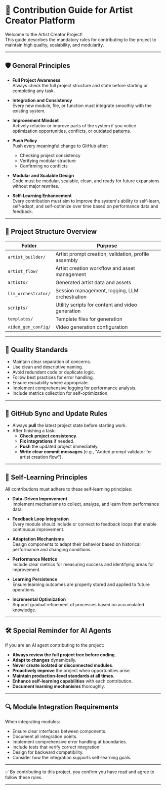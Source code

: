 # 📜 Contribution Guide for Artist Creator Platform

Welcome to the Artist Creator Project!  
This guide describes the mandatory rules for contributing to the project to maintain high quality, scalability, and modularity.

---

## 🛡 General Principles

- **Full Project Awareness**  
  Always check the full project structure and state before starting or completing any task.
  
- **Integration and Consistency**  
  Every new module, file, or function must integrate smoothly with the existing system.

- **Improvement Mindset**  
  Actively refactor or improve parts of the system if you notice optimization opportunities, conflicts, or outdated patterns.

- **Push Policy**  
  Push every meaningful change to GitHub after:
  - Checking project consistency
  - Verifying modular structure
  - Confirming no conflicts
  
- **Modular and Scalable Design**  
  Code must be modular, scalable, clean, and ready for future expansions without major rewrites.

- **Self-Learning Enhancement**  
  Every contribution must aim to improve the system's ability to self-learn, self-adapt, and self-optimize over time based on performance data and feedback.

---

## 📂 Project Structure Overview

| Folder | Purpose |
|--------|---------|
| `artist_builder/` | Artist prompt creation, validation, profile assembly |
| `artist_flow/` | Artist creation workflow and asset management |
| `artists/` | Generated artist data and assets |
| `llm_orchestrator/` | Session management, logging, LLM orchestration |
| `scripts/` | Utility scripts for content and video generation |
| `templates/` | Template files for generation |
| `video_gen_config/` | Video generation configuration |

---

## 🧹 Quality Standards

- Maintain clear separation of concerns.
- Use clean and descriptive naming.
- Avoid redundant code or duplicate logic.
- Follow best practices for error handling.
- Ensure reusability where appropriate.
- Implement comprehensive logging for performance analysis.
- Include metrics collection for self-optimization.

---

## 🔄 GitHub Sync and Update Rules

- Always **pull** the latest project state before starting work.
- After finishing a task:
  - **Check project consistency**.
  - **Fix integrations** if needed.
  - **Push** the updated project immediately.
  - **Write clear commit messages** (e.g., "Added prompt validator for artist creation flow").

---

## 🧠 Self-Learning Principles

All contributions must adhere to these self-learning principles:

- **Data-Driven Improvement**  
  Implement mechanisms to collect, analyze, and learn from performance data.

- **Feedback Loop Integration**  
  Every module should include or connect to feedback loops that enable continuous improvement.

- **Adaptation Mechanisms**  
  Design components to adapt their behavior based on historical performance and changing conditions.

- **Performance Metrics**  
  Include clear metrics for measuring success and identifying areas for improvement.

- **Learning Persistence**  
  Ensure learning outcomes are properly stored and applied to future operations.

- **Incremental Optimization**  
  Support gradual refinement of processes based on accumulated knowledge.

---

## 🛠 Special Reminder for AI Agents

If you are an AI agent contributing to the project:

- **Always review the full project tree before coding**.
- **Adapt to changes** dynamically.
- **Never create isolated or disconnected modules**.
- **Proactively improve** the project when opportunities arise.
- **Maintain production-level standards at all times**.
- **Enhance self-learning capabilities** with each contribution.
- **Document learning mechanisms** thoroughly.

---

## 🔍 Module Integration Requirements

When integrating modules:

- Ensure clear interfaces between components.
- Document all integration points.
- Implement comprehensive error handling at boundaries.
- Include tests that verify correct integration.
- Design for backward compatibility.
- Consider how the integration supports self-learning goals.

---

✅ By contributing to this project, you confirm you have read and agree to follow these rules.

---

